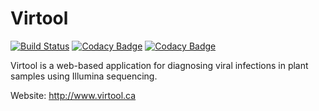 Virtool
=======

[![Build Status](https://travis-ci.org/virtool/virtool.svg?branch=master)](https://travis-ci.org/virtool/virtool)
[![Codacy Badge](https://api.codacy.com/project/badge/Grade/b42826c5f4214be4b11e878d05e7d49a)](https://www.codacy.com/app/igboyes/virtool?utm_source=github.com&amp;utm_medium=referral&amp;utm_content=virtool/virtool&amp;utm_campaign=Badge_Grade)
[![Codacy Badge](https://api.codacy.com/project/badge/Coverage/b42826c5f4214be4b11e878d05e7d49a)](https://www.codacy.com/app/igboyes/virtool?utm_source=github.com&utm_medium=referral&utm_content=virtool/virtool&utm_campaign=Badge_Coverage)

Virtool is a web-based application for diagnosing viral infections in plant samples using Illumina sequencing. 
  
Website: http://www.virtool.ca